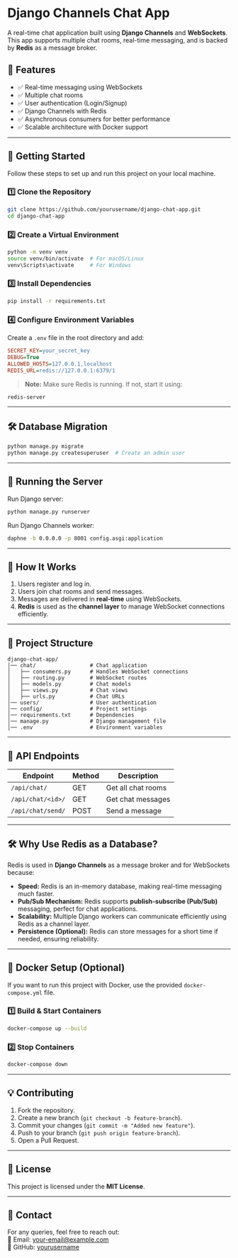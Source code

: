 # Django Channels Chat App

A real-time chat application built using **Django Channels** and **WebSockets**. This app supports multiple chat rooms, real-time messaging, and is backed by **Redis** as a message broker.

## 📌 Features
- ✅ Real-time messaging using WebSockets
- ✅ Multiple chat rooms
- ✅ User authentication (Login/Signup)
- ✅ Django Channels with Redis
- ✅ Asynchronous consumers for better performance
- ✅ Scalable architecture with Docker support

---

## 🚀 Getting Started

Follow these steps to set up and run this project on your local machine.

### **1️⃣ Clone the Repository**
```bash
git clone https://github.com/yourusername/django-chat-app.git
cd django-chat-app
```

### **2️⃣ Create a Virtual Environment**
```bash
python -m venv venv
source venv/bin/activate  # For macOS/Linux
venv\Scripts\activate     # For Windows
```

### **3️⃣ Install Dependencies**
```bash
pip install -r requirements.txt
```

### **4️⃣ Configure Environment Variables**
Create a `.env` file in the root directory and add:

```ini
SECRET_KEY=your_secret_key
DEBUG=True
ALLOWED_HOSTS=127.0.0.1,localhost
REDIS_URL=redis://127.0.0.1:6379/1
```

> **Note:** Make sure Redis is running. If not, start it using:
```bash
redis-server
```

---

## 🛠️ **Database Migration**
```bash
python manage.py migrate
python manage.py createsuperuser  # Create an admin user
```

---

## 🔌 **Running the Server**
Run Django server:
```bash
python manage.py runserver
```

Run Django Channels worker:
```bash
daphne -b 0.0.0.0 -p 8001 config.asgi:application
```

---

## 📡 **How It Works**
1. Users register and log in.
2. Users join chat rooms and send messages.
3. Messages are delivered in **real-time** using WebSockets.
4. **Redis** is used as the **channel layer** to manage WebSocket connections efficiently.

---

## 📂 **Project Structure**
```
django-chat-app/
│── chat/                 # Chat application
│   ├── consumers.py      # Handles WebSocket connections
│   ├── routing.py        # WebSocket routes
│   ├── models.py         # Chat models
│   ├── views.py          # Chat views
│   ├── urls.py           # Chat URLs
│── users/                # User authentication
│── config/               # Project settings
│── requirements.txt      # Dependencies
│── manage.py             # Django management file
│── .env                  # Environment variables
```

---

## 📌 **API Endpoints**
| Endpoint           | Method | Description           |
|--------------------|--------|-----------------------|
| `/api/chat/`      | GET    | Get all chat rooms   |
| `/api/chat/<id>/` | GET    | Get chat messages    |
| `/api/chat/send/` | POST   | Send a message       |

---

## 🛠️ **Why Use Redis as a Database?**
Redis is used in **Django Channels** as a message broker and for WebSockets because:
- **Speed:** Redis is an in-memory database, making real-time messaging much faster.
- **Pub/Sub Mechanism:** Redis supports **publish-subscribe (Pub/Sub)** messaging, perfect for chat applications.
- **Scalability:** Multiple Django workers can communicate efficiently using Redis as a channel layer.
- **Persistence (Optional):** Redis can store messages for a short time if needed, ensuring reliability.

---

## 🐳 **Docker Setup (Optional)**

If you want to run this project with Docker, use the provided `docker-compose.yml` file.

### **1️⃣ Build & Start Containers**
```bash
docker-compose up --build
```

### **2️⃣ Stop Containers**
```bash
docker-compose down
```

---

## 💡 **Contributing**
1. Fork the repository.
2. Create a new branch (`git checkout -b feature-branch`).
3. Commit your changes (`git commit -m "Added new feature"`).
4. Push to your branch (`git push origin feature-branch`).
5. Open a Pull Request.

---

## 🎯 **License**
This project is licensed under the **MIT License**.

---

## 💬 **Contact**
For any queries, feel free to reach out:  
📧 Email: your-email@example.com  
🔗 GitHub: [yourusername](https://github.com/yourusername)

